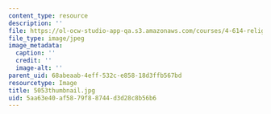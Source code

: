 ```yaml
---
content_type: resource
description: ''
file: https://ol-ocw-studio-app-qa.s3.amazonaws.com/courses/4-614-religious-architecture-and-islamic-cultures-fall-2002/5aa63e40af5879f88744d3d28c8b56b6_5053thumbnail.jpg
file_type: image/jpeg
image_metadata:
  caption: ''
  credit: ''
  image-alt: ''
parent_uid: 68abeaab-4eff-532c-e858-18d3ffb567bd
resourcetype: Image
title: 5053thumbnail.jpg
uid: 5aa63e40-af58-79f8-8744-d3d28c8b56b6
---
```

